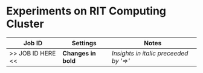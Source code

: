 # Experiments on RIT Computing Cluster

| Job ID | Settings | Notes | 
|--------|----------|-------|
| >> JOB ID HERE << | **Changes in bold** | *Insights in italic preceeded by '=>'*| 
